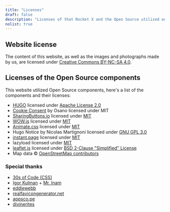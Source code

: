 ```yaml
---
title: "Licenses"
draft: false
description: "Licenses of that Rocket X and the Open Source utilized on this website"
nolist: true
---
```


## Website license
The content of this website, as well as the images and photographs made by us, are licensed under [Creative Commons BY-NC-SA 4.0](https://creativecommons.org/licenses/by-nc-sa/4.0/).

## Licenses of the Open Source components
This website utilized Open Source components, here's a list of the components and their licenses:

- [HUGO](https://gohugo.io/) licensed under [Apache License 2.0](https://github.com/gohugoio/hugo/blob/master/LICENSE)
- [Cookie Consent](https://www.osano.com/cookieconsent/documentation/license/) by Osano licensed under MIT
- [SharingButtons.io](https://sharingbuttons.io/) licensed under [MIT](https://github.com/mxstbr/sharingbuttons.io/blob/master/LICENSE.md)
- [WOW.js](https://wowjs.uk/) licensed under [MIT](https://github.com/graingert/WOW/blob/master/LICENSE)
- [Animate.css](https://animate.style/) licensed under [MIT](https://github.com/animate-css/animate.css/blob/master/LICENSE)
- Hugo Notice by Nicolas Martignoni licensed under [GNU GPL 3.0](https://github.com/martignoni/hugo-notice/blob/master/LICENSE)
- [instant.page](https://instant.page/) licensed under [MIT](https://github.com/instantpage/instant.page/blob/master/LICENSE)
- lazyload licensed under [MIT](https://github.com/verlok/lazyload/blob/master/LICENSE)
- [leaflet.js](https://leafletjs.com/) licensed under [BSD 2-Clause "Simplified" License](https://github.com/Leaflet/Leaflet/blob/master/LICENSE)
- Map data © [OpenStreetMap contributors](https://www.openstreetmap.org/copyright)

### Special thanks
- [30s of Code (CSS)](https://www.30secondsofcode.org/css/)
- [Igor Kulman](https://blog.kulman.sk/delaying-disqus-comments-to-save-requests/) + [Mr. Inam](https://disq.us/p/27j8583)
- [eddiewebb](https://gist.github.com/eddiewebb/735feb48f50f0ddd65ae5606a1cb41ae)
- [realfavicongenerator.net](https://realfavicongenerator.net/)
- [appsco.pe](https://appsco.pe/developer/splash-screens)
- [divinerites](https://discourse.gohugo.io/t/shortcode-for-openstreetmap-instead-of-googlemaps/12965)
